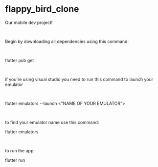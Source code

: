 # flappy_bird_clone

Our mobile dev project!

<br>

Begin by downloading all dependencies using this command:

<br>

flutter pub get

<br>

if you're using visual studio you need to run this command to launch your emulator

<br>

flutter emulators --launch <"NAME OF YOUR EMULATOR">

<br>

to find your emulator name use this command:

flutter emulators 

<br>

to run the app:

flutter run